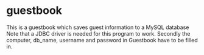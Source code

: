 # guestbook
This is a guestbook which saves guest information to a MySQL database
Note that a JDBC driver is needed for this program to work.
Secondly the computer, db_name, username and password in Guestbook have to be filled in.
